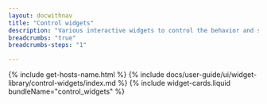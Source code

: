 ```yaml
---
layout: docwithnav
title: "Control widgets"
description: "Various interactive widgets to control the behavior and state of the IoT devices."
breadcrumbs: "true"
breadcrumbs-steps: "1"

---
```

{% include get-hosts-name.html %}
{% include docs/user-guide/ui/widget-library/control-widgets/index.md %}
{% include widget-cards.liquid bundleName="control_widgets" %}
